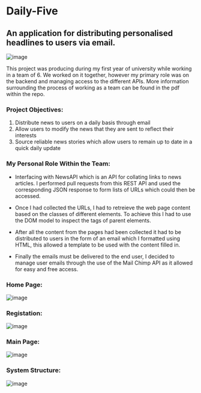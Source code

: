 # Daily-Five
## An application for distributing personalised headlines to users via email.

![image](https://github.com/Matt-HarveyCook/Daily-Five/assets/136710826/3d457842-b796-456f-9938-e4172855fe28)

This project was producing during my first year of university while working in a team of 6. We worked on it together, however my primary role was on the backend and managing access to the different APIs.
More information surrounding the process of working as a team can be found in the pdf within the repo.

### Project Objectives:
1. Distribute news to users on a daily basis through email
2. Allow users to modify the news that they are sent to reflect their interests
3. Source reliable news stories which allow users to remain up to date in a quick daily update

### My Personal Role Within the Team:
* Interfacing with NewsAPI which is an API for collating links to news articles. I performed pull requests from this REST API and used the corresponding JSON response to form lists of URLs which could then be accessed.

* Once I had collected the URLs, I had to retreieve the web page content based on the classes of different elements. To achieve this I had to use the DOM model to inspect the tags of parent elements.

* After all the content from the pages had been collected it had to be distributed to users in the form of an email which I formatted using HTML, this allowed a template to be used with the content filled in.

* Finally the emails must be delivered to the end user, I decided to manage user emails through the use of the Mail Chimp API as it allowed for easy and free access.

### Home Page:
![image](https://github.com/Matt-HarveyCook/Daily-Five/assets/136710826/142907cd-61d4-41a7-a777-f45d141879ff)


### Registation:
![image](https://github.com/Matt-HarveyCook/Daily-Five/assets/136710826/deda400f-ddb5-4b57-942e-cb9e17236231)


### Main Page:
![image](https://github.com/Matt-HarveyCook/Daily-Five/assets/136710826/b2e6c4a5-0642-4211-affe-2e9f0a419aa8)


### System Structure:
![image](https://github.com/Matt-HarveyCook/Daily-Five/assets/136710826/79e543f5-07c5-47ae-ae24-107bb8c617c4)

